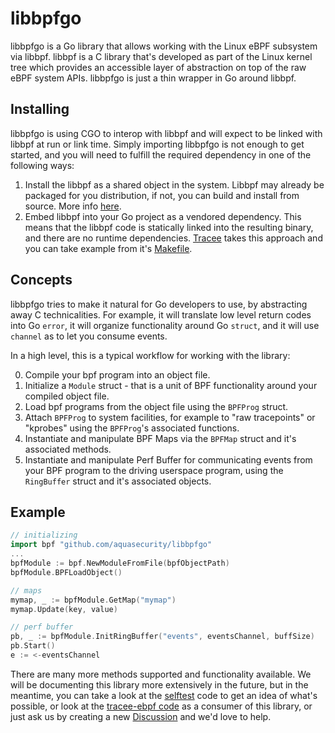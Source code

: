 # libbpfgo

libbpfgo is a Go library that allows working with the Linux eBPF subsystem via libbpf. libbpf is a C library that's developed as part of the Linux kernel tree which provides an accessible layer of abstraction on top of the raw eBPF system APIs. libbpfgo is just a thin wrapper in Go around libbpf.

## Installing

libbpfgo is using CGO to interop with libbpf and will expect to be linked with libbpf at run or link time. Simply importing libbpfgo is not enough to get started, and you will need to fulfill the required dependency in one of the following ways:

1. Install the libbpf as a shared object in the system. Libbpf may already be packaged for you distribution, if not, you can build and install from source. More info [here](https://github.com/libbpf/libbpf).
2. Embed libbpf into your Go project as a vendored dependency. This means that the libbpf code is statically linked into the resulting binary, and there are no runtime dependencies. [Tracee](https://github.com/aquasecurity/tracee) takes this approach and you can take example from it's [Makefile](https://github.com/aquasecurity/tracee/blob/f8df7da6a27f729610992b6bd52e89d510fcf384/tracee-ebpf/Makefile#L62).

## Concepts
libbpfgo tries to make it natural for Go developers to use, by abstracting away C technicalities. For example, it will translate low level return codes into Go `error`, it will organize functionality around Go `struct`, and it will use `channel` as to let you consume events.

In a high level, this is a typical workflow for working with the library:

0. Compile your bpf program into an object file.
1. Initialize a `Module` struct - that is a unit of BPF functionality around your compiled object file.
2. Load bpf programs from the object file using the `BPFProg` struct.
3. Attach `BPFProg` to system facilities, for example to "raw tracepoints" or "kprobes" using the `BPFProg`'s associated functions.
4. Instantiate and manipulate BPF Maps via the `BPFMap` struct and it's associated methods.
5. Instantiate and manipulate Perf Buffer for communicating events from your BPF program to the driving userspace program, using the `RingBuffer` struct and it's associated objects.

## Example

```go
// initializing
import bpf "github.com/aquasecurity/libbpfgo"
...
bpfModule := bpf.NewModuleFromFile(bpfObjectPath)
bpfModule.BPFLoadObject()

// maps
mymap, _ := bpfModule.GetMap("mymap")
mymap.Update(key, value)

// perf buffer
pb, _ := bpfModule.InitRingBuffer("events", eventsChannel, buffSize)
pb.Start()
e := <-eventsChannel
```

There are many more methods supported and functionality available. We will be documenting this library more extensively in the future, but in the meantime, you can take a look at the [selftest](./selftest) code to get an idea of what's possible, or look at the [tracee-ebpf code](https://github.com/aquasecurity/tracee/tree/main/tracee-ebpf) as a consumer of this library, or just ask us by creating a new [Discussion](https://github.com/aquasecurity/libbpfgo/discussions) and we'd love to help.

